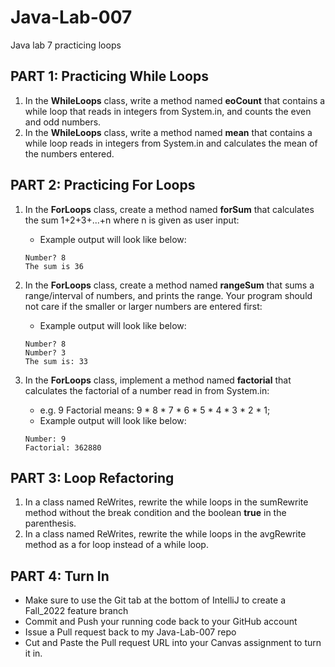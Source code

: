 # Java-Lab-007

Java lab 7 practicing loops

## PART 1: Practicing While Loops

1. In the **WhileLoops** class, write a method named **eoCount** that contains a while loop that reads in integers from System.in, and counts the even and odd numbers.
1. In the **WhileLoops** class, write a method named **mean** that contains a while loop reads in integers from System.in and calculates the mean of the numbers entered.

## PART 2: Practicing For Loops

1. In the **ForLoops** class, create a method named **forSum** that calculates the sum 1+2+3+...+n where n is given as user input:
    * Example output will look like below:
    
    ```
    Number? 8
    The sum is 36
    ```

1. In the **ForLoops** class, create a method named **rangeSum** that sums a range/interval of numbers, and prints the range. Your program should not care if the smaller or larger numbers are entered first:
    * Example output will look like below:
    
    ```
    Number? 8
    Number? 3
    The sum is: 33
    ```

1. In the **ForLoops** class, implement a method named **factorial** that calculates the factorial of a number read in from System.in:
    * e.g. 9 Factorial means: 9 * 8 * 7 * 6 * 5 * 4 * 3 * 2 * 1;
    * Example output will look like below:

    ```
    Number: 9
    Factorial: 362880
    ```

## PART 3: Loop Refactoring

1. In a class named ReWrites, rewrite the while loops in the sumRewrite method without the break condition and the boolean **true** in the parenthesis.
1. In a class named ReWrites, rewrite the while loops in the avgRewrite method as a for loop instead of a while loop.

## PART 4: Turn In

* Make sure to use the Git tab at the bottom of IntelliJ to create a Fall_2022 feature branch
* Commit and Push your running code back to your GitHub account
* Issue a Pull request back to my Java-Lab-007 repo
* Cut and Paste the Pull request URL into your Canvas assignment to turn it in.
